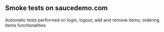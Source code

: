 ## Smoke tests on saucedemo.com 
Automatic tests performed on login, logout, add and remove items, ordering items functionalities
